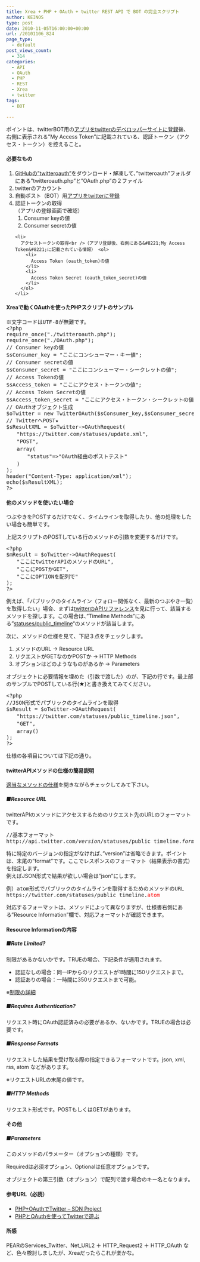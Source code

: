 ```yaml
---
title: Xrea + PHP + OAuth + twitter REST API で BOT の完全スクリプト
author: KEINOS
type: post
date: 2010-11-05T16:00:00+00:00
url: /20101106_824
page_type:
  - default
post_views_count:
  - 314
categories:
  - API
  - OAuth
  - PHP
  - REST
  - Xrea
  - twitter
tags:
  - BOT

---
```

<div class="section">
  <p>
    ポイントは、twitterBOT用の<a href="http://dev.twitter.com/apps/" target="_blank">アプリをtwitterのデベロッパーサイトに登録</a>後、右側に表示される&#8221;My Access Token&#8221;に記載されている、認証トークン（アクセス・トークン）を控えること。
  </p>
  
  <h4 id="outline__1">
    必要なもの
  </h4>
  
  <ol>
    <li>
      <a href="http://github.com/abraham/twitteroauth" target="_blank">GitHubの”twitteroauth”</a>をダウンロード・解凍して、&#8221;twitteroauth&#8221;フォルダにある&#8221;twitteroauth.php&#8221;と&#8221;OAuth.php&#8221;の２ファイル
    </li>
    <li>
      twitterのアカウント
    </li>
    <li>
      自動ポスト（BOT）用<a href="http://dev.twitter.com/apps/" target="_blank">アプリをtwitterに登録</a>
    </li>
    <li>
      認証トークンの取得<br />（アプリの登録画面で確認） <ol>
        <li>
          Consumer keyの値
        </li>
        <li>
          Consumer secretの値
        </li>
      </ol>
    </li>
    
    <li>
      アクセストークンの取得<br />（アプリ登録後、右側にある&#8221;My Access Token&#8221;に記載されている情報） <ol>
        <li>
          Access Token (oauth_token)の値
        </li>
        <li>
          Access Token Secret (oauth_token_secret)の値
        </li>
      </ol>
    </li>
  </ol>
  
  <h4 id="outline__2">
    Xreaで動くOAuthを使ったPHPスクリプトのサンプル
  </h4>
  
  <pre class="syntax-highlight">
※文字コードはUTF-8が無難です。
<span class="synSpecial">&#60;?php</span>
<span class="synPreProc">require_once</span><span class="synSpecial">(</span>&#34;<span class="synConstant">./twitteroauth.php</span>&#34;<span class="synSpecial">)</span>;
<span class="synPreProc">require_once</span><span class="synSpecial">(</span>&#34;<span class="synConstant">./OAuth.php</span>&#34;<span class="synSpecial">)</span>;
<span class="synComment">// Consumer keyの値</span>
<span class="synStatement">$</span><span class="synIdentifier">sConsumer_key</span> <span class="synStatement">=</span> &#34;<span class="synConstant">ここにコンシューマー・キー値</span>&#34;;
<span class="synComment">// Consumer secretの値</span>
<span class="synStatement">$</span><span class="synIdentifier">sConsumer_secret</span> <span class="synStatement">=</span> &#34;<span class="synConstant">ここにコンシューマー・シークレットの値</span>&#34;;
<span class="synComment">// Access Tokenの値</span>
<span class="synStatement">$</span><span class="synIdentifier">sAccess_token</span> <span class="synStatement">=</span> &#34;<span class="synConstant">ここにアクセス・トークンの値</span>&#34;;
<span class="synComment">// Access Token Secretの値</span>
<span class="synStatement">$</span><span class="synIdentifier">sAccess_token_secret</span> <span class="synStatement">=</span> &#34;<span class="synConstant">ここにアクセス・トークン・シークレットの値</span>&#34;;
<span class="synComment">// OAuthオブジェクト生成</span>
<span class="synStatement">$</span><span class="synIdentifier">oTwitter</span> <span class="synStatement">=</span> <span class="synPreProc">new</span> TwitterOAuth<span class="synSpecial">(</span><span class="synStatement">$</span><span class="synIdentifier">sConsumer_key</span>,<span class="synStatement">$</span><span class="synIdentifier">sConsumer_secret</span>,<span class="synStatement">$</span><span class="synIdentifier">sAccess_token</span>,<span class="synStatement">$</span><span class="synIdentifier">sAccess_token_secret</span><span class="synSpecial">)</span>;
<span class="synComment">// TwitterへPOST★</span>
<span class="synStatement">$</span><span class="synIdentifier">sResultXML</span> <span class="synStatement">=</span> <span class="synStatement">$</span><span class="synIdentifier">oTwitter</span><span class="synType">-&#62;</span>OAuthRequest<span class="synSpecial">(</span>
　　&#34;<span class="synConstant">https://twitter.com/statuses/update.xml</span>&#34;,
　　&#34;<span class="synConstant">POST</span>&#34;,
　　<span class="synType">array</span><span class="synSpecial">(</span>
　　　　&#34;<span class="synConstant">status</span>&#34;<span class="synStatement">=&#62;</span>&#34;<span class="synConstant">OAuth経由のポストテスト</span>&#34;
　　<span class="synSpecial">)</span>
<span class="synSpecial">)</span>;
<span class="synIdentifier">header</span><span class="synSpecial">(</span>&#34;<span class="synConstant">Content-Type: application/xml</span>&#34;<span class="synSpecial">)</span>;
<span class="synPreProc">echo</span><span class="synSpecial">(</span><span class="synStatement">$</span><span class="synIdentifier">sResultXML</span><span class="synSpecial">)</span>;
<span class="synSpecial">?&#62;</span>
</pre>
  
  <h4 id="outline__3">
    他のメソッドを使いたい場合
  </h4>
  
  <p>
    つぶやきをPOSTするだけでなく、タイムラインを取得したり、他の処理をしたい場合も簡単です。
  </p>
  
  <p>
    上記スクリプトのPOSTしている行のメソッドの引数を変更するだけです。
  </p>
  
  <pre class="syntax-highlight">
<span class="synSpecial">&#60;?php</span>
<span class="synStatement">$</span><span class="synIdentifier">mResult</span> <span class="synStatement">=</span> <span class="synStatement">$</span><span class="synIdentifier">oTwitter</span><span class="synType">-&#62;</span>OAuthRequest<span class="synSpecial">(</span>
　　&#34;<span class="synConstant">ここにtwitterAPIのメソッドのURL</span>&#34;,
　　&#34;<span class="synConstant">ここにPOSTかGET</span>&#34;,
　　&#34;<span class="synConstant">ここにOPTIONを配列で</span>&#34;
<span class="synSpecial">)</span>;
<span class="synSpecial">?&#62;</span>
</pre>
  
  <p>
    例えば、「パブリックのタイムライン（フォロー関係なく、最新のつぶやき一覧）を取得したい」場合、まずは<a href="https://dev.twitter.com/docs/api" target="_blank">twitterのAPIリファレンス</a>を見に行って、該当するメソッドを探します。この場合は、&#8221;Timeline Methods&#8221;にある&#8221;<a href="http://dev.twitter.com/doc/get/statuses/public_timeline" target="_blank">statuses/public_timeline</a>&#8220;のメソッドが該当します。
  </p>
  
  <p>
    次に、メソッドの仕様を見て、下記３点をチェックします。
  </p>
  
  <ol>
    <li>
      メソッドのURL → Resource URL
    </li>
    <li>
      リクエストがGETなのかPOSTか → HTTP Methods
    </li>
    <li>
      オプションはどのようなものがあるか → Parameters
    </li>
  </ol>
  
  <p>
    オブジェクトに必要情報を埋めた（引数で渡した）のが、下記の行です。最上部のサンプルでPOSTしている行(★)と書き換えてみてください。
  </p>
  
  <pre class="syntax-highlight">
<span class="synSpecial">&#60;?php</span>
<span class="synComment">//JSON形式でパブリックのタイムラインを取得</span>
<span class="synStatement">$</span><span class="synIdentifier">sResult</span> <span class="synStatement">=</span> <span class="synStatement">$</span><span class="synIdentifier">oTwitter</span><span class="synType">-&#62;</span>OAuthRequest<span class="synSpecial">(</span>
　　&#34;<span class="synConstant">https://twitter.com/statuses/public_timeline.json</span>&#34;,
　　&#34;<span class="synConstant">GET</span>&#34;,
　　<span class="synType">array</span><span class="synSpecial">()</span>
<span class="synSpecial">)</span>;
<span class="synSpecial">?&#62;</span>
</pre>
  
  <p>
    仕様の各項目については下記の通り。
  </p>
  
  <h4 id="outline__4">
    twitterAPIメソッドの仕様の簡易説明
  </h4>
  
  <p>
    <a href="http://dev.twitter.com/doc/get/statuses/public_timeline" target="_blank">適当なメソッドの仕様</a>を開きながらチェックしてみて下さい。
  </p>
  
  <h5 id="outline__4_1">
    ■Resource URL
  </h5>
  
  <p>
    twitterAPIのメソッドにアクセスするためのリクエスト先のURLのフォーマットです。
  </p>
  
  <pre>
//基本フォーマット
http://api.twitter.com/<span style="font-style:italic;">version</span>/statuses/public_timeline.<span style="font-style:italic;">format</span>
</pre>
  
  <p>
    特に特定のバージョンの指定がなければ、&#8221;version&#8221;は省略できます。ポイントは、末尾の&#8221;format&#8221;です。ここでレスポンスのフォーマット（結果表示の書式）を指定します。<br />例えばJSON形式で結果が欲しい場合は&#8221;json&#8221;にします。
  </p>
  
  <pre>
例）atom形式でパブリックのタイムラインを取得するためのメソッドのURL
https://twitter.com/statuses/public_timeline.<span style="color:#FF0000;" class="deco">atom</span>
</pre>
  
  <p>
    対応するフォーマットは、メソッドによって異なりますが、仕様書右側にある&#8221;Resource Information&#8221;欄で、対応フォーマットが確認できます。
  </p>
  
  <h4 id="outline__5">
    Resource Informationの内容
  </h4>
  
  <h5 id="outline__5_1">
    ■Rate Limited?
  </h5>
  
  <p>
    制限があるかないかです。TRUEの場合、下記条件が適用されます。
  </p>
  
  <ul>
    <li>
      認証なしの場合：同一IPからのリクエストが1時間に150リクエストまで。
    </li>
    <li>
      認証ありの場合：一時間に350リクエストまで可能。
    </li>
  </ul>
  
  <p>
    ※<a href="https://dev.twitter.com/docs/rate-limiting" target="_blank">制限の詳細</a>
  </p>
  
  <h5 id="outline__5_2">
    ■Requires Authentication?
  </h5>
  
  <p>
    リクエスト時にOAuth認証済みの必要があるか、ないかです。TRUEの場合は必要です。
  </p>
  
  <h5 id="outline__5_3">
    ■Response Formats
  </h5>
  
  <p>
    リクエストした結果を受け取る際の指定できるフォーマットです。json, xml, rss, atom などがあります。
  </p>
  
  <p>
    ※リクエストURLの末尾の値です。
  </p>
  
  <h5 id="outline__5_4">
    ■HTTP Methods
  </h5>
  
  <p>
    リクエスト形式です。POSTもしくはGETがあります。
  </p>
  
  <h4 id="outline__6">
    その他
  </h4>
  
  <h5 id="outline__6_1">
    ■Parameters
  </h5>
  
  <p>
    このメソッドのパラメーター（オプションの種類）です。
  </p>
  
  <p>
    Requiredは必須オプション、Optionalは任意オプションです。
  </p>
  
  <p>
    オブジェクトの第三引数（オプション）で配列で渡す場合のキー名となります。
  </p>
  
  <h4 id="outline__7">
    参考URL（必読）
  </h4>
  
  <ul>
    <li>
      <a href="http://wolf.silk.to/labo/oauth.html" target="_blank">PHP+OAuthでTwitter &#8211; SDN Project</a>
    </li>
    <li>
      <a href="http://blog.n-colo.net/archives/710" target="_blank">PHPとOAuthを使ってTwitterで遊ぶ</a>
    </li>
  </ul>
  
  <h4 id="outline__8">
    所感
  </h4>
  
  <p>
    PEARのServices_Twitter、Net_URL2 ＋ HTTP_Request2 ＋ HTTP_OAuth など、色々検討しましたが、Xreaだったらこれが楽かな。
  </p>
</div>